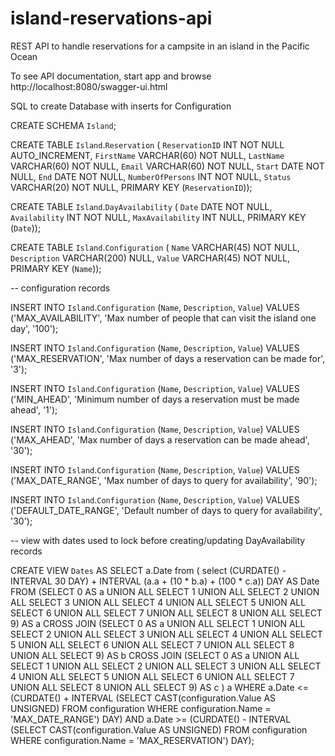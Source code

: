 # island-reservations-api
REST API to handle reservations for a campsite in an island in the Pacific Ocean

To see API documentation, start app and browse http://localhost:8080/swagger-ui.html



SQL to create Database with inserts for Configuration

CREATE SCHEMA `Island`;

CREATE TABLE `Island`.`Reservation` (
  `ReservationID` INT NOT NULL AUTO_INCREMENT,
  `FirstName` VARCHAR(60) NOT NULL,
  `LastName` VARCHAR(60) NOT NULL,
  `Email` VARCHAR(60) NOT NULL,
  `Start` DATE NOT NULL,
  `End` DATE NOT NULL,
  `NumberOfPersons` INT NOT NULL,
  `Status` VARCHAR(20) NOT NULL,
  PRIMARY KEY (`ReservationID`));

CREATE TABLE `Island`.`DayAvailability` (
  `Date` DATE NOT NULL,
  `Availability` INT NOT NULL,
  `MaxAvailability` INT NULL,
  PRIMARY KEY (`Date`));

CREATE TABLE `Island`.`Configuration` (
  `Name` VARCHAR(45) NOT NULL,
  `Description` VARCHAR(200) NULL,
  `Value` VARCHAR(45) NOT NULL,
  PRIMARY KEY (`Name`));

-- configuration records

INSERT INTO `Island`.`Configuration` (`Name`, `Description`, `Value`) VALUES ('MAX_AVAILABILITY', 'Max number of people that can visit the island one day', '100');

INSERT INTO `Island`.`Configuration` (`Name`, `Description`, `Value`) VALUES ('MAX_RESERVATION', 'Max number of days a reservation can be made for', '3');

INSERT INTO `Island`.`Configuration` (`Name`, `Description`, `Value`) VALUES ('MIN_AHEAD', 'Minimum number of days a reservation must be made ahead', '1');

INSERT INTO `Island`.`Configuration` (`Name`, `Description`, `Value`) VALUES ('MAX_AHEAD', 'Max number of days a reservation can be made ahead', '30');

INSERT INTO `Island`.`Configuration` (`Name`, `Description`, `Value`) VALUES ('MAX_DATE_RANGE', 'Max number of days to query for availability', '90');

INSERT INTO `Island`.`Configuration` (`Name`, `Description`, `Value`) VALUES ('DEFAULT_DATE_RANGE', 'Default number of days to query for availability', '30');


-- view with dates used to lock before creating/updating DayAvailability records

CREATE VIEW `Dates` AS
SELECT a.Date
from (
	select (CURDATE() - INTERVAL 30 DAY) + INTERVAL (a.a + (10 * b.a) + (100 * c.a)) DAY AS Date
	FROM
    (SELECT 0 AS a UNION ALL SELECT 1 UNION ALL SELECT 2 UNION ALL SELECT 3 UNION ALL SELECT 4 UNION ALL SELECT 5 UNION ALL SELECT 6 UNION ALL SELECT 7 UNION ALL SELECT 8 UNION ALL SELECT 9) AS a
        CROSS JOIN (SELECT 0 AS a UNION ALL SELECT 1 UNION ALL SELECT 2 UNION ALL SELECT 3 UNION ALL SELECT 4 UNION ALL SELECT 5 UNION ALL SELECT 6 UNION ALL SELECT 7 UNION ALL SELECT 8 UNION ALL SELECT 9) AS b
        CROSS JOIN (SELECT 0 AS a UNION ALL SELECT 1 UNION ALL SELECT 2 UNION ALL SELECT 3 UNION ALL SELECT 4 UNION ALL SELECT 5 UNION ALL SELECT 6 UNION ALL SELECT 7 UNION ALL SELECT 8 UNION ALL SELECT 9) AS c
	) a
    WHERE
        a.Date <= (CURDATE() + INTERVAL (SELECT
                CAST(configuration.Value AS UNSIGNED)
            FROM
                configuration
            WHERE
                configuration.Name = 'MAX_DATE_RANGE') DAY)
			AND a.Date >= (CURDATE() - INTERVAL (SELECT
                CAST(configuration.Value AS UNSIGNED)
            FROM
                configuration
            WHERE
                configuration.Name = 'MAX_RESERVATION') DAY);